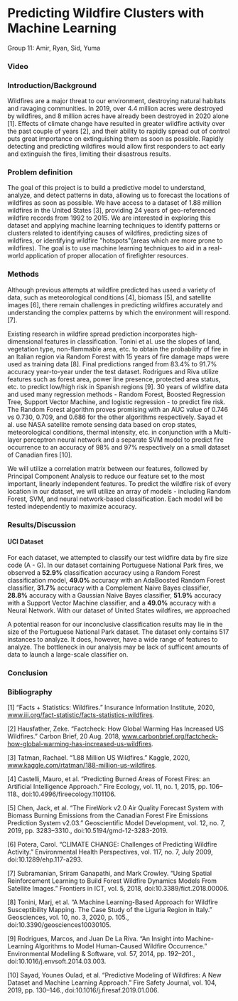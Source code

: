 # Predicting Wildfire Clusters with Machine Learning

Group 11: Amir, Ryan, Sid, Yuma

### Video


### Introduction/Background

Wildfires are a major threat to our environment, destroying natural habitats and ravaging communities. In 2019, over 4.4 million acres were destroyed by wildfires, and 8 million acres have already been destroyed in 2020 alone [1]. Effects of climate change have resulted in greater wildfire activity over the past couple of years [2], and their ability to rapidly spread out of control puts great importance on extinguishing them as soon as possible. Rapidly detecting and predicting wildfires would allow first responders to act early and extinguish the fires, limiting their disastrous results.

### Problem definition

The goal of this project is to build a predictive model to understand, analyze, and detect patterns in data, allowing us to forecast the locations of wildfires as soon as possible. We have access to a dataset of 1.88 million wildfires in the United States [3], providing 24 years of geo-referenced wildfire records from 1992 to 2015. We are interested in exploring this dataset and applying machine learning techniques to identify patterns or clusters related to identifying causes of wildfires, predicting sizes of wildfires, or identifying wildfire "hotspots"(areas which are more prone to wildfires). The goal is to use machine learning techniques to aid in a real-world application of proper allocation of firefighter resources.

### Methods

Although previous attempts at wildfire predicted has useed a variety of data, such as meteorological conditions [4], biomass [5], and satellite images [6], there remain challenges in predicting wildfires accurately and understanding the complex patterns by which the environment will respond. [7].
  
Existing research in wildfire spread prediction incorporates high-dimensional features in classification. Tonini et al. use the slopes of land, vegetation type, non-flammable area, etc. to obtain the probability of fire in an Italian region via Random Forest with 15 years of fire damage maps were used as training data [8]. Final predictions ranged from 83.4% to 91.7% accuracy year-to-year under the test dataset. Rodrigues and Riva utilize features such as forest area, power line presence, protected area status, etc. to predict low/high risk in Spanish regions [9]. 30 years of wildfire data and used many regression methods - Random Forest, Boosted Regression Tree, Support Vector Machine, and logistic regression - to predict fire risk. The Random Forest algorithm proves promising with an AUC value of 0.746 vs 0.730, 0.709, and 0.686 for the other algorithms respectively. Sayad et al. use NASA satellite remote sensing data based on crop states, meteorological conditions, thermal intensity, etc. in conjunction with a Multi-layer perceptron neural network and a separate SVM model to predict fire occurrence to an accuracy of 98% and 97% respectively on a small dataset of Canadian fires [10].

We will utilize a correlation matrix between our features, followed by Principal Component Analysis to reduce our feature set to the most important, linearly independent features. To predict the wildfire risk of every location in our dataset, we will utilize an array of models - including Random Forest, SVM, and neural network-based classification. Each model will be tested independently to maximize accuracy.

### Results/Discussion
#### UCI Dataset
For each dataset, we attempted to classify our test wildfire data by fire size code (A - G). In our dataset containing Portuguese National Park fires, we observed a **52.9%** classification accuracy using a Random Forest classification model, **49.0%** accuracy with an AdaBoosted Random Forest classifier, **31.7%** accuracy with a Complement Naive Bayes classifier, **28.8%** accuracy with a Gaussian Naive Bayes classifier, **51.9%** accuracy with a Support Vector Machine classifier, and a **49.0%** accuracy with a Neural Network. With our dataset of United States wildfires, we approached 

A potential reason for our inconclusive classification results may lie in the size of the Portuguese National Park dataset. The dataset only contains 517 instances to analyze. It does, however, have a wide range of features to analyze. The bottleneck in our analysis may be lack of sufficent amounts of data to launch a large-scale classifier on. 

### Conclusion

### Bibliography
[1] “Facts + Statistics: Wildfires.” Insurance Information Institute, 2020, www.iii.org/fact-statistic/facts-statistics-wildfires. 

[2] Hausfather, Zeke. “Factcheck: How Global Warming Has Increased US Wildfires.” Carbon Brief, 20 Aug. 2018, www.carbonbrief.org/factcheck-how-global-warming-has-increased-us-wildfires. 

[3] Tatman, Rachael. “1.88 Million US Wildfires.” Kaggle, 2020, www.kaggle.com/rtatman/188-million-us-wildfires. 

[4] Castelli, Mauro, et al. “Predicting Burned Areas of Forest Fires: an Artificial Intelligence Approach.” Fire Ecology, vol. 11, no. 1, 2015, pp. 106–118., doi:10.4996/fireecology.1101106. 

[5] Chen, Jack, et al. “The FireWork v2.0 Air Quality Forecast System with Biomass Burning Emissions from the Canadian Forest Fire Emissions Prediction System v2.03.” Geoscientific Model Development, vol. 12, no. 7, 2019, pp. 3283–3310., doi:10.5194/gmd-12-3283-2019. 

[6] Potera, Carol. “CLIMATE CHANGE: Challenges of Predicting Wildfire Activity.” Environmental Health Perspectives, vol. 117, no. 7, July 2009, doi:10.1289/ehp.117-a293. 

[7] Subramanian, Sriram Ganapathi, and Mark Crowley. “Using Spatial Reinforcement Learning to Build Forest Wildfire Dynamics Models From Satellite Images.” Frontiers in ICT, vol. 5, 2018, doi:10.3389/fict.2018.00006. 

[8] Tonini, Marj, et al. “A Machine Learning-Based Approach for Wildfire Susceptibility Mapping. The Case Study of the Liguria Region in Italy.” Geosciences, vol. 10, no. 3, 2020, p. 105., doi:10.3390/geosciences10030105. 

[9] Rodrigues, Marcos, and Juan De La Riva. “An Insight into Machine-Learning Algorithms to Model Human-Caused Wildfire Occurrence.” Environmental Modelling &amp; Software, vol. 57, 2014, pp. 192–201., doi:10.1016/j.envsoft.2014.03.003. 

[10] Sayad, Younes Oulad, et al. “Predictive Modeling of Wildfires: A New Dataset and Machine Learning Approach.” Fire Safety Journal, vol. 104, 2019, pp. 130–146., doi:10.1016/j.firesaf.2019.01.006. 
